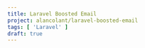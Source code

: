 ```yaml
---
title: Laravel Boosted Email
project: alancolant/laravel-boosted-email
tags: [ 'Laravel' ]
draft: true
---
```

